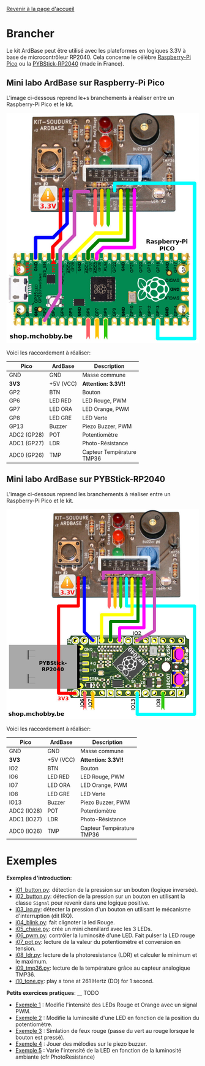 [Revenir à la page d'accueil](readme.md)

# Brancher
Le kit ArdBase peut être utilisé avec les plateformes en logiques 3.3V à base de microcontrôleur RP2040. Cela concerne le célèbre [Raspberry-Pi Pico](https://shop.mchobby.be/product.php?id_product=2025) ou la [PYBStick-RP2040](https://shop.mchobby.be/product.php?id_product=2331) (made in France).

## Mini labo ArdBase sur Raspberry-Pi Pico

L'image ci-dessous reprend le+s branchements à réaliser entre un Raspberry-Pi Pico et le kit.

![Kit soudure ARDBase avec Pico](docs/_static/KIT-SOUDURE-ARDBASE-to-Pico.jpg)

Voici les raccordement à réaliser:

| Pico    | ArdBase   | Description                  |
|---------|-----------|------------------------------|
| GND     | GND       | Masse commune                |
| __3V3__ | +5V (VCC) | __Attention: 3.3V!!__        |
| GP2     | BTN       | Bouton                       |
| GP6     | LED RED   | LED Rouge, PWM               |
| GP7     | LED ORA   | LED Orange, PWM              |
| GP8     | LED GRE   | LED Verte                    |
| GP13    | Buzzer    | Piezo Buzzer, PWM            |
| ADC2 (GP28) | POT       | Potentiomètre                |
| ADC1 (GP27) | LDR       | Photo-Résistance             |
| ADC0 (GP26) | TMP       | Capteur Température<br>TMP36 |

## Mini labo ArdBase sur PYBStick-RP2040

L'image ci-dessous reprend les branchements à réaliser entre un Raspberry-Pi Pico et le kit.

![Kit soudure ARDBase avec Pico](docs/_static/KIT-SOUDURE-ARDBASE-to-PYBStick-RP2040.jpg)

Voici les raccordement à réaliser:

| Pico    | ArdBase   | Description                  |
|---------|-----------|------------------------------|
| GND     | GND       | Masse commune                |
| __3V3__ | +5V (VCC) | __Attention: 3.3V!!__        |
| IO2     | BTN       | Bouton                       |
| IO6     | LED RED   | LED Rouge, PWM               |
| IO7     | LED ORA   | LED Orange, PWM              |
| IO8     | LED GRE   | LED Verte                    |
| IO13    | Buzzer    | Piezo Buzzer, PWM            |
| ADC2 (IO28) | POT       | Potentiomètre                |
| ADC1 (IO27) | LDR       | Photo-Résistance             |
| ADC0 (IO26) | TMP       | Capteur Température<br>TMP36 |

# Exemples

__Exemples d'introduction__:

* [i01_button.py](pico-micropython/i01_button.py): détection de la pression sur un bouton (logique inversée).
* [i02_button.py](pico-micropython/i02_button.py): détection de la pression sur un bouton en utilisant la classe `Signal` pour revenir dans une logique positive.
* [i03_irq.py](pico-micropython/i03_irq.py): détecter la pression d'un bouton en utilisant le mécanisme d'interruption (dit IRQ).
* [i04_blink.py](pico-micropython/i04_blink.py): fait clignoter la led Rouge.
* [i05_chase.py](pico-micropython/i05_chase.py): crée un mini chenillard avec les 3 LEDs.
* [i06_pwm.py](pico-micropython/i06_pwm.py): contrôler la luminosité d'une LED. Fait pulser la LED rouge
* [i07_pot.py](pico-micropython/i07_pot.py): lecture de la valeur du potentiomètre et conversion en tension.
* [i08_ldr.py](pico-micropython/i08_ldr.py): lecture de la photoresistance (LDR) et calculer le minimum et le maximum.
* [i09_tmp36.py](pico-micropython/i09_tmp36.py): lecture de la température grâce au capteur analogique TMP36.
* [i10_tone.py](pico-micropython/i10_tone.py): play a tone at 261 Hertz (DO) for 1 second.

__Petits exercices pratiques__:
__
TODO

* [Exemple 1](todo) : Modifie l'intensité des LEDs Rouge et Orange avec un signal PWM.
* [Exemple 2](todo) : Modifie la luminosité d'une LED en fonction de la position du potentiomètre.
* [Exemple 3](todo) : Simlation de feux rouge (passe du vert au rouge lorsque le bouton est pressé).
* [Exemple 4](todo) : Jouer des mélodies sur le piezo buzzer.
* [Exemple 5](todo) : Varie l'intensité de la LED en fonction de la luminosité ambiante (cfr PhotoResistance)
